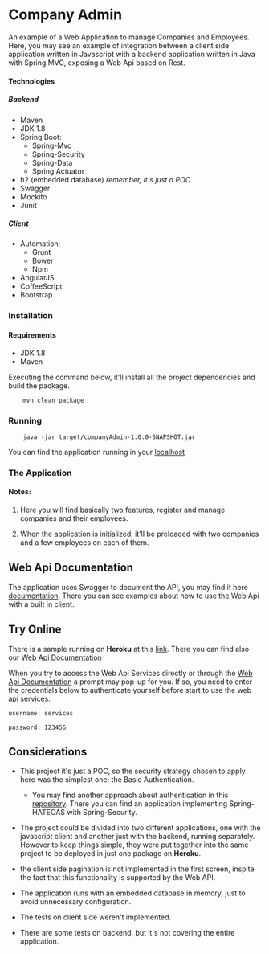 # Company Admin

An example of a Web Application to manage Companies and Employees.
Here, you may see an example of integration between a client side application written in Javascript with a backend application written in Java with Spring MVC, exposing a Web Api based on Rest.

#### Technologies
##### Backend
- Maven
- JDK 1.8
- Spring Boot:
    - Spring-Mvc
    - Spring-Security
    - Spring-Data
    - Spring Actuator
- h2 (embedded database) *remember, it's just a POC*
- Swagger
- Mockito
- Junit

##### Client
- Automation:
    - Grunt
    - Bower
    - Npm
- AngularJS
- CoffeeScript
- Bootstrap

### Installation
#### Requirements
- JDK 1.8
- Maven

Executing the command below, it'll install all the project dependencies and build the package.

```
    mvn clean package
```

### Running

```
    java -jar target/companyAdmin-1.0.0-SNAPSHOT.jar
```

You can find the application running in your [localhost](http://localhost:8080)

### The Application
#### Notes:
1. Here you will find basically two features, register and manage companies and their employees.

2. When the application is initialized, it'll be preloaded with two companies and a few employees on each of them.

## Web Api Documentation

The application uses Swagger to document the API, you may find it here [documentation](http://localhost:8080/swagger-ui.html). There you can see examples about how to use the Web Api with a built in client.

## Try Online
There is a sample running on **Heroku** at this [link](https://stark-reef-70759.herokuapp.com).
There you can find also our [Web Api Documentation](https://stark-reef-70759.herokuapp.com/swagger-ui.html)

When you try to access the Web Api Services directly or through the [Web Api Documentation](https://stark-reef-70759.herokuapp.com/swagger-ui.html) a prompt may pop-up for you. If so,  you need to enter the credentials below to authenticate yourself before start to use the web api services.
```
username: services

password: 123456
```

## Considerations

- This project it's just a POC, so the security strategy chosen to apply here was the simplest one: the Basic Authentication.

    -   You may find another approach about authentication in this [repository](https://github.com/antonioreuter/hateoas-oms-sec). There you can find an application implementing Spring-HATEOAS with Spring-Security.

- The project could be divided into two different applications, one with the javascript client and another just with the backend, running separately. However to keep things simple, they were put together into the same project to be deployed in just one package on **Heroku**.

- the client side pagination is not implemented in the first screen, inspite the fact that this functionality is supported by the Web API.

- The application runs with an embedded database in memory, just to avoid unnecessary configuration.

- The tests on client side weren't implemented.

- There are some tests on backend, but it's not covering the entire application. 
